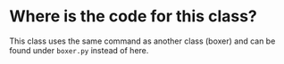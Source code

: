 # Where is the code for this class?

This class uses the same command as another class (boxer) and can be found under `boxer.py` instead of here.